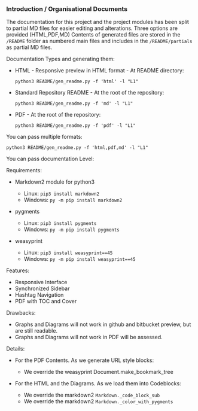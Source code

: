 
### **Introduction / Organisational Documents**

The documentation for this project and the project modules has been split to partial MD files for easier editing and alterations. Three options are provided (HTML,PDF,MD) Contents of generated files are stored in the ``` /README ``` folder as numbered main files and includes in the ``` /README/partials ``` as partial MD files.

Documentation Types and generating them:

*  HTML - Responsive preview in HTML format - At README directory:

	```python3 README/gen_readme.py -f 'html' -l "L1"```

*  Standard Repository README - At the root of the repository:
	
	```python3 README/gen_readme.py -f 'md' -l "L1"```

*  PDF - At the root of the repository:
	
	```python3 README/gen_readme.py -f 'pdf' -l "L1"```

You can pass multiple formats:

```python3 README/gen_readme.py -f 'html,pdf,md' -l "L1"```

You can pass documentation Level:

Requirements:

*  Markdown2 module for python3
	
	*  Linux: ```pip3 install markdown2```
	*  Windows: ```py -m pip install markdown2```

*  pygments

	*  Linux: ```pip3 install pygments```
	*  Windows: ```py -m pip install pygments```

*  weasyprint

	*  Linux: ```pip3 install weasyprint==45```
	*  Windows: ```py -m pip install weasyprint==45```


Features:

*  Responsive Interface
*  Synchronized Sidebar
*  Hashtag Navigation
*  PDF with TOC and Cover

Drawbacks:

*  Graphs and Diagrams will not work in github and bitbucket preview, but are still readable.
*  Graphs and Diagrams will not work in PDF will be assessed.

Details:

*  For the PDF Contents. As we generate URL style blocks:
	*  We override the weasyprint Document.make_bookmark_tree

*  For the HTML and the Diagrams. As we load them into Codeblocks:
	*  We override the markdown2 ```Markdown._code_block_sub```
	*  We override the markdown2 ```Markdown._color_with_pygments```
